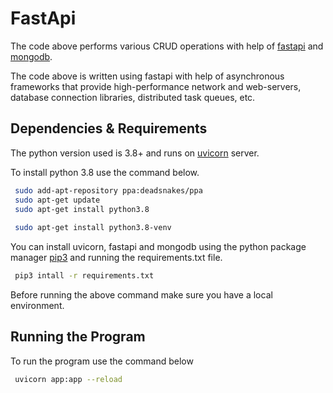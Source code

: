 # FastApi
The code above performs various CRUD operations with help of [fastapi](https://fastapi.tiangolo.com/) and 
[mongodb](https://docs.mongodb.com/). 

The code above is written using fastapi with help of asynchronous frameworks that provide high-performance network and 
web-servers, database connection libraries, distributed task queues, etc.

## Dependencies & Requirements

The python version used is 3.8+ and runs on [uvicorn](https://www.uvicorn.org/) server. 

To install python 3.8 use the command below.
```bash
 sudo add-apt-repository ppa:deadsnakes/ppa
 sudo apt-get update
 sudo apt-get install python3.8
    
 sudo apt-get install python3.8-venv

```

You can install uvicorn, fastapi and mongodb using the python package manager 
[pip3](https://pip.pypa.io/en/stable/installing/) and running the requirements.txt file.
```bash
 pip3 intall -r requirements.txt
```
Before running the above command make sure you have a local environment.

## Running the Program

To run the program use the command below
```bash
 uvicorn app:app --reload
```




